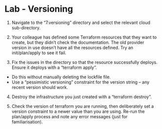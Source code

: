 # Lab - Versioning

1. Navigate to the “7.versioning” directory and select the relevant cloud sub-directory.

2. Your colleague has defined some Terraform resources that they want to create, but they didn’t check the documentation. The old provider version in use doesn’t have all the resources defined. Try an init/plan/apply to see it fail. 

3. Fix the issues in the directory so that the resource successfully deploys. Ensure it deploys with a “terraform apply”.

  * Do this without manually deleting the lockfile file.
  * Use a “pessimistic versioning” constraint for the version string – any recent version should work.

4. Destroy the infrastructure you just created with a “terraform destroy”.

5. Check the version of terraform you are running, then deliberately set a version constraint to a newer value than you are using. Re-run the plan/apply process and note any error messages (just for familiarisation).

